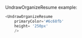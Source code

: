 UndrawOrganizeResume example:
```js 
<UndrawOrganizeResume
    primaryColor='#6c68fb'
    height= '250px'
    />
```